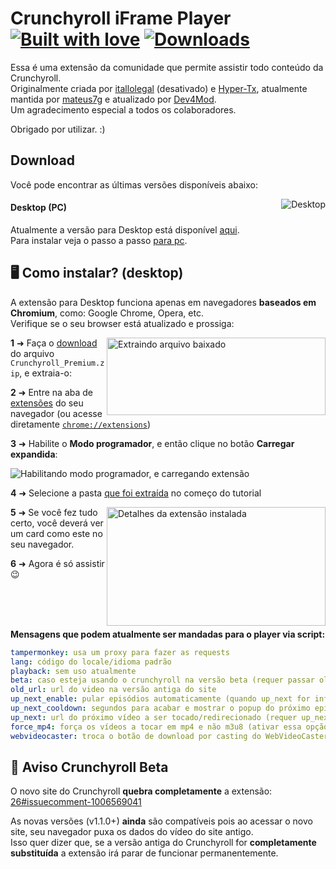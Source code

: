 # Crunchyroll iFrame Player [![Built with love](https://img.shields.io/badge/made%20with-javascript-yellow?style=for-the-badge)](https://github.com/Dev4Mod/crp-iframe-player/releases/latest) [![Downloads](https://img.shields.io/github/downloads/Dev4Mod/crp-iframe-player/total.svg?style=for-the-badge)](https://github.com/Dev4Mod/crp-iframe-player/releases/latest)

Essa é uma extensão da comunidade que permite assistir todo conteúdo da Crunchyroll.  
Originalmente criada por [itallolegal](https://github.com/itallolegal) (desativado) e [Hyper-Tx](https://github.com/Hyper-Tx), atualmente mantida por [mateus7g](https://github.com/mateus7g) e atualizado por [Dev4Mod](https://github.com/Dev4Mod).  
Um agradecimento especial a todos os colaboradores.

Obrigado por utilizar. :)

## Download

Você pode encontrar as últimas versões disponíveis abaixo:

<a href="https://github.com/Dev4Mod/crp-iframe-player/releases/latest" target="_blank"><img align="right" alt="Desktop" src="https://img.shields.io/badge/desktop-v1.4.0-violet?style=for-the-badge&logo=windows"></a>

#### Desktop (PC)

Atualmente a versão para Desktop está disponível [aqui](https://github.com/Dev4Mod/crp-iframe-player/releases/latest).  
Para instalar veja o passo a passo [para pc](#%EF%B8%8F-como-instalar-desktop).

## 🖥️ Como instalar? (desktop)

A extensão para Desktop funciona apenas em navegadores **baseados em Chromium**, como: Google Chrome, Opera, etc.  
Verifique se o seu browser está atualizado e prossiga:

<img align="right" width="350" height="124" alt="Extraindo arquivo baixado" src="https://raw.githubusercontent.com/Dev4Mod/crp-iframe-player/master/Screenshots/instalacao-3.png?raw=true">

**1** ➜ Faça o [download](#Crunchyroll_Premium/download) do arquivo `Crunchyroll_Premium.zip`, e extraia-o:

**2** ➜ Entre na aba de [extensões](https://raw.githubusercontent.com/Dev4Mod/crp-iframe-player/master/Screenshots/instalacao-1.png?raw=true) do seu navegador (ou acesse diretamente [`chrome://extensions`](chrome://extensions))

**3** ➜ Habilite o **Modo programador**, e então clique no botão **Carregar expandida**:

![Habilitando modo programador, e carregando extensão](https://raw.githubusercontent.com/Dev4Mod/crp-iframe-player/master/Screenshots/instalacao-2.png?raw=true)

**4** ➜ Selecione a pasta [que foi extraída](https://raw.githubusercontent.com/Dev4Mod/crp-iframe-player/master/Screenshots/instalacao-4.png?raw=true) no começo do tutorial

<img align="right" width="350" height="190" alt="Detalhes da extensão instalada" src="https://raw.githubusercontent.com/Dev4Mod/crp-iframe-player/master/Screenshots/instalacao-5.png?raw=true">

**5** ➜ Se você fez tudo certo, você deverá ver um card como este no seu navegador.

**6** ➜ Agora é só assistir 😉

<br /><br /><br />

**Mensagens que podem atualmente ser mandadas para o player via script:**

```yml
tampermonkey: usa um proxy para fazer as requests
lang: código do locale/idioma padrão
playback: sem uso atualmente
beta: caso esteja usando o crunchyroll na versão beta (requer passar old_url)
old_url: url do video na versão antiga do site
up_next_enable: pular episódios automaticamente (quando up_next for informado)
up_next_cooldown: segundos para acabar e mostrar o popup do próximo episódio (0 para desativar popup)
up_next: url do próximo vídeo a ser tocado/redirecionado (requer up_next_enable)
force_mp4: força os vídeos a tocar em mp4 e não m3u8 (ativar essa opção deixará o loading mais lento, recomendado apenas para chromecasting)
webvideocaster: troca o botão de download por casting do WebVideoCaster
```

## 📝 Aviso Crunchyroll Beta

O novo site do Crunchyroll **quebra completamente** a extensão: [26#issuecomment-1006569041](https://github.com/Dev4Mod/crp-iframe-player/issues/26#issuecomment-1006569041)

As novas versões (v1.1.0+) **ainda** são compatíveis pois ao acessar o novo site, seu navegador puxa os dados do vídeo do site antigo.  
Isso quer dizer que, se a versão antiga do Crunchyroll for **completamente substituída** a extensão irá parar de funcionar permanentemente.
